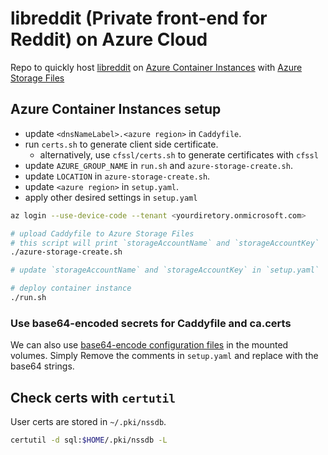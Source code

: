 # libreddit (Private front-end for Reddit) on Azure Cloud

Repo to quickly host [libreddit](https://github.com/spikecodes/libreddit)
on [Azure Container Instances](https://docs.microsoft.com/en-us/azure/container-instances/container-instances-overview) with
[Azure Storage Files](https://docs.microsoft.com/en-us/azure/storage/files/storage-files-introduction)

## Azure Container Instances setup

- update `<dnsNameLabel>.<azure region>` in `Caddyfile`.
- run `certs.sh` to generate client side certificate.
  - alternatively, use `cfssl/certs.sh` to generate certificates with `cfssl`
- update `AZURE_GROUP_NAME` in `run.sh` and `azure-storage-create.sh`.
- update `LOCATION` in `azure-storage-create.sh`.
- update `<azure region>` in `setup.yaml`.
- apply other desired settings in `setup.yaml`

```bash
az login --use-device-code --tenant <yourdiretory.onmicrosoft.com>

# upload Caddyfile to Azure Storage Files
# this script will print `storageAccountName` and `storageAccountKey`
./azure-storage-create.sh

# update `storageAccountName` and `storageAccountKey` in `setup.yaml`

# deploy container instance
./run.sh
```

### Use base64-encoded secrets for Caddyfile and ca.certs

We can also use [base64-encode configuration files](https://docs.microsoft.com/en-us/azure/container-instances/container-instances-container-group-ssl#base64-encode-secrets-and-configuration-file) in the mounted volumes. Simply
Remove the comments in `setup.yaml` and replace with the base64 strings.

## Check certs with `certutil`

User certs are stored in `~/.pki/nssdb`.

```bash
certutil -d sql:$HOME/.pki/nssdb -L
```
